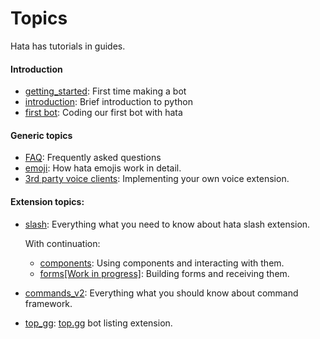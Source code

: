 # Topics

Hata has tutorials in guides.

#### Introduction

- [getting_started](getting_started.md): First time making a bot
- [introduction](introduction.md): Brief introduction to python
- [first bot](first_bot.md): Coding our first bot with hata

#### Generic topics

- [FAQ](frequently_asked_questions.md): Frequently asked questions
- [emoji](emoji.md): How hata emojis work in detail.
- [3rd party voice clients](3rd_party_voice_clients.md): Implementing your own voice extension.

#### Extension topics:

- [slash](slash.md): Everything what you need to know about hata slash extension.
    
    With continuation:
    - [components](components.md): Using components and interacting with them.
    - [forms\[Work in progress\]](forms[WIP].md): Building forms and receiving them.

- [commands_v2](commands_v2.md): Everything what you should know about command framework.

- [top_gg](top_gg.md): [top.gg](https://top.gg/) bot listing extension.
